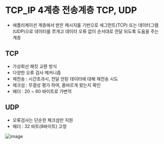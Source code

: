 # TCP_IP 4계층 전송계층 TCP, UDP

- 애플리케이션 계층에서 받은 메시지를 기반으로 세그먼트(TCP) 또는 데이터그램(UDP)으로 데이터를 쪼개고 데이터 오류 없이 순서대로 전달 되도록 도움을 주는 계층

## TCP

- 가상회선 패킷 교환 방식
- 다양한 오류 검사 메커니즘
- 재전송 : 시간초과시, 전달 안된 데이터에 대해 재전송 시도
- 체크섬 : 무결성 평가 하여, 올바르게 왔는지 확인
- 헤더 : 20 ~ 60 바이트로 가변적

## UDP

- 오류검사는 단순한 체크섬만 지원
- 헤더 : 32 비트(8바이트) 고정

![image](https://user-images.githubusercontent.com/60064392/202834279-1c5543c1-889c-4481-a490-1056b4065805.png)
